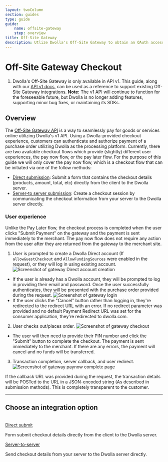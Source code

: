 ```yaml
---
layout: twoColumn
section: guides
type: guide
guide: 
    name: offsite-gateway
    step: overview
title: Off-Site Gateway
description: Utlize Dwolla's Off-Site Gateway to obtain an OAuth access token, used to access data in the Dwolla API on behalf of a user or application.
---
```


# Off-Site Gateway Checkout

<ol class="alerts">
    <li class="alert icon-alert-info">Dwolla's Off-Site Gateway is only available in API v1. This guide, along with our <a href="https://docs.dwolla.com/#checkouts">API v1 docs</a>, can be used as a reference to support existing Off-Site Gateway integrations. <strong>Note:</strong> The v1 API will continue to function for the foreseeable future, but Dwolla is no longer adding features, supporting minor bug fixes, or maintaining its SDKs.</li>
</ol>

## Overview

The [Off-Site Gateway API](https://docs.dwolla.com/#checkouts) is a way to seamlessly pay for goods or services online utilizing Dwolla's v1 API. Using a Dwolla-provided checkout experience, customers can authenticate and authorize payment of a purchase order utilizing Dwolla as the processing platform. Currently, there are two available checkout flows which provide (slightly) different user experiences, the pay now flow, or the pay later flow. For the purpose of this guide we will only cover the pay now flow, which is a checkout flow that can be initiated via one of the follow methods:

* [Direct submission](/guides/offsite-gateway/direct-submit.html): Submit a form that contains the checkout details (products, amount, total, etc) directly from the client to the Dwolla server.
* [Server-to server submission](/guides/offsite-gateway/server-to-server.html): Create a checkout session by communicating the checkout information from your server to the Dwolla server directly.

### User experience

Unlike the Pay Later flow, the checkout process is completed when the user clicks "Submit Payment" on the gateway and the payment is sent immediately to the merchant. The pay now flow does not require any action from the user after they are returned from the gateway to the merchant site.

1. User is prompted to create a Dwolla Direct account (If `allowGuestCheckout` and `AllowFundingSources` were enabled in the request), or they will log in using existing account.
![Screenshot of gateway Direct account creation](/images/gateway/createDirect.png "Dwolla Direct account creation")
  * If the user is already has a Dwolla account, they will be prompted to log in providing their email and password. Once the user successfully authenticates, they will be presented with the purchase order provided during the request.
![Screenshot of gateway login](/images/gateway/login.png "Off-site gateway login")
  * If the user clicks the "Cancel" button rather than logging in, they're redirected to the redirect URL with an error. If no redirect parameter was provided and no default Payment Redirect URL was set for the consumer application, they're redirected to dwolla.com.
2. User checks out/places order.
![Screenshot of gateway checkout](/images/gateway/checkout.png "Off-site gateway checkout")
  * The user will then need to provide their PIN number and click the "Submit" button to complete the checkout. The payment is sent immediately to the merchant. If there are any errors, the payment will cancel and no funds will be transferred.
3. Transaction completion, server callback, and user redirect.
![Screenshot of gateway paynow complete page](/images/gateway/paynow_complete.png "Off-Site Gateway paynow complete")

If the callback URL was provided during the request, the transaction details will be POSTed to the URL in a JSON-encoded string (As described in submission methods). This is completely transparent to the customer.

* * *

## Choose an integration option

<br>
<nav class="decision-nav">
    <div>
        <a href="direct-submit.html">
            Direct submit
        </a>
        <p>Form submit checkout details directly from the client to the Dwolla server.</p>
    </div>
    <div>
        <a href="server-to-server.html">
            Server-to-server
        </a>
        <p>Send checkout details from your server to the Dwolla server directly.</p>
    </div>
</nav>
